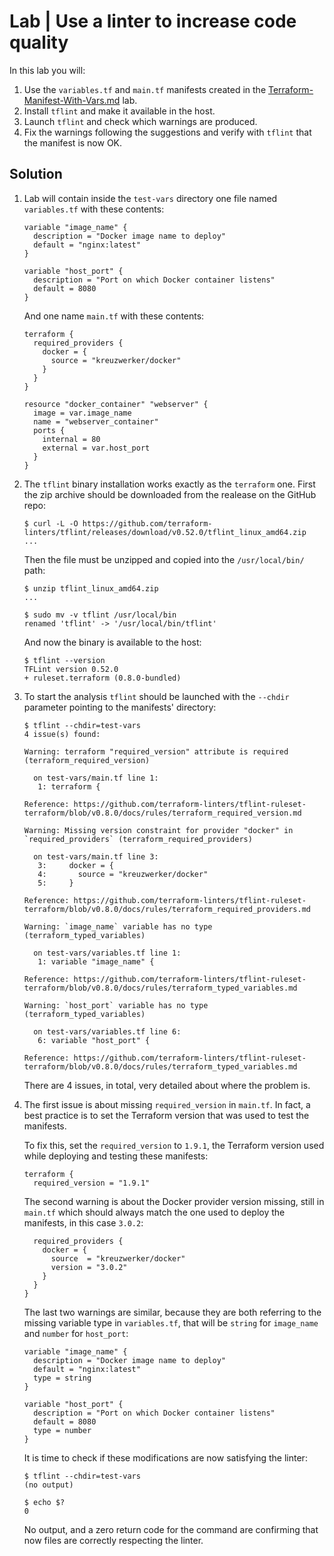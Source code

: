 # Lab | Use a linter to increase code quality

In this lab you will:

1. Use the `variables.tf` and `main.tf` manifests created in the
   [Terraform-Manifest-With-Vars.md](Terraform-Manifest-With-Vars.md) lab.
2. Install `tflint` and make it available in the host.
3. Launch `tflint` and check which warnings are produced.
4. Fix the warnings following the suggestions and verify with `tflint` that the
   manifest is now OK.

## Solution

1. Lab will contain inside the `test-vars` directory one file named
   `variables.tf` with these contents:

   ```hcl
   variable "image_name" {
     description = "Docker image name to deploy"
     default = "nginx:latest"
   }

   variable "host_port" {
     description = "Port on which Docker container listens"
     default = 8080
   }
   ```

   And one name `main.tf` with these contents:

   ```hcl
   terraform {
     required_providers {
       docker = {
         source = "kreuzwerker/docker"
       }
     }
   }

   resource "docker_container" "webserver" {
     image = var.image_name
     name = "webserver_container"
     ports {
       internal = 80
       external = var.host_port
     }
   }
   ```

2. The `tflint` binary installation works exactly as the `terraform` one. First
   the zip archive should be downloaded from the realease on the GitHub repo:

   ```console
   $ curl -L -O https://github.com/terraform-linters/tflint/releases/download/v0.52.0/tflint_linux_amd64.zip
   ...
   ```

   Then the file must be unzipped and copied into the `/usr/local/bin/` path:

   ```console
   $ unzip tflint_linux_amd64.zip
   ...

   $ sudo mv -v tflint /usr/local/bin
   renamed 'tflint' -> '/usr/local/bin/tflint'
   ```

   And now the binary is available to the host:

   ```console
   $ tflint --version
   TFLint version 0.52.0
   + ruleset.terraform (0.8.0-bundled)
   ```

3. To start the analysis `tflint` should be launched with the `--chdir`
   parameter pointing to the manifests' directory:

   ```console
   $ tflint --chdir=test-vars
   4 issue(s) found:

   Warning: terraform "required_version" attribute is required (terraform_required_version)

     on test-vars/main.tf line 1:
      1: terraform {

   Reference: https://github.com/terraform-linters/tflint-ruleset-terraform/blob/v0.8.0/docs/rules/terraform_required_version.md

   Warning: Missing version constraint for provider "docker" in `required_providers` (terraform_required_providers)

     on test-vars/main.tf line 3:
      3:     docker = {
      4:       source = "kreuzwerker/docker"
      5:     }

   Reference: https://github.com/terraform-linters/tflint-ruleset-terraform/blob/v0.8.0/docs/rules/terraform_required_providers.md

   Warning: `image_name` variable has no type (terraform_typed_variables)

     on test-vars/variables.tf line 1:
      1: variable "image_name" {

   Reference: https://github.com/terraform-linters/tflint-ruleset-terraform/blob/v0.8.0/docs/rules/terraform_typed_variables.md

   Warning: `host_port` variable has no type (terraform_typed_variables)

     on test-vars/variables.tf line 6:
      6: variable "host_port" {

   Reference: https://github.com/terraform-linters/tflint-ruleset-terraform/blob/v0.8.0/docs/rules/terraform_typed_variables.md
   ```

   There are 4 issues, in total, very detailed about where the problem is.

4. The first issue is about missing `required_version` in `main.tf`. In fact, a
   best practice is to set the Terraform version that was used to test the
   manifests.

   To fix this, set the `required_version` to `1.9.1`, the Terraform version
   used while deploying and testing these manifests:

   ```hcl
   terraform {
     required_version = "1.9.1"
   ```

   The second warning is about the Docker provider version missing, still in
   `main.tf` which should always match the one used to deploy the manifests, in
   this case `3.0.2`:

   ```hcl
     required_providers {
       docker = {
         source  = "kreuzwerker/docker"
         version = "3.0.2"
       }
     }
   }
   ```

   The last two warnings are similar, because they are both referring to the
   missing variable type in `variables.tf`, that will be `string` for
   `image_name` and `number` for `host_port`:

   ```hcl
   variable "image_name" {
     description = "Docker image name to deploy"
     default = "nginx:latest"
     type = string
   }

   variable "host_port" {
     description = "Port on which Docker container listens"
     default = 8080
     type = number
   }
   ```

   It is time to check if these modifications are now satisfying the linter:

   ```console
   $ tflint --chdir=test-vars
   (no output)

   $ echo $?
   0
   ```

   No output, and a zero return code for the command are confirming that now
   files are correctly respecting the linter.
